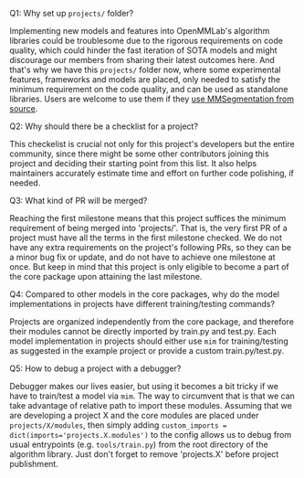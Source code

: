 Q1: Why set up `projects/` folder?

Implementing new models and features into OpenMMLab's algorithm libraries could be troublesome due to the rigorous requirements on code quality, which could hinder the fast iteration of SOTA models and might discourage our members from sharing their latest outcomes here. And that's why we have this `projects/` folder now, where some experimental features, frameworks and models are placed, only needed to satisfy the minimum requirement on the code quality, and can be used as standalone libraries. Users are welcome to use them if they [use MMSegmentation from source](https://mmsegmentation.readthedocs.io/en/latest/get_started.html#best-practices).

Q2: Why should there be a checklist for a project?

This checkelist is crucial not only for this project's developers but the entire community, since there might be some other contributors joining this project and deciding their starting point from this list. It also helps maintainers accurately estimate time and effort on further code polishing, if needed.

Q3: What kind of PR will be merged?

Reaching the first milestone means that this project suffices the minimum requirement of being merged into 'projects/'. That is, the very first PR of a project must have all the terms in the first milestone checked. We do not have any extra requirements on the project's following PRs, so they can be a minor bug fix or update, and do not have to achieve one milestone at once. But keep in mind that this project is only eligible to become a part of the core package upon attaining the last milestone.

Q4: Compared to other models in the core packages, why do the model implementations in projects have different training/testing commands?

Projects are organized independently from the core package, and therefore their modules cannot be directly imported by train.py and test.py. Each model implementation in projects should either use `mim` for training/testing as suggested in the example project or provide a custom train.py/test.py.

Q5: How to debug a project with a debugger?

Debugger makes our lives easier, but using it becomes a bit tricky if we have to train/test a model via `mim`. The way to circumvent that is that we can take advantage of relative path to import these modules. Assuming that we are developing a project X and the core modules are placed under `projects/X/modules`, then simply adding `custom_imports = dict(imports='projects.X.modules')` to the config allows us to debug from usual entrypoints (e.g. `tools/train.py`) from the root directory of the algorithm library. Just don't forget to remove 'projects.X' before project publishment.

